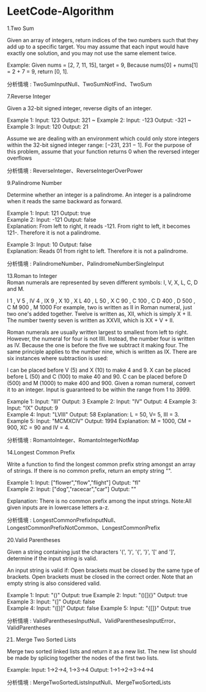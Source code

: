 # LeetCode-Algorithm
1.Two Sum</br>

Given an array of integers, return indices of the two numbers such that they add up to a specific target.
You may assume that each input would have exactly one solution, and you may not use the same element twice.

Example: Given nums = [2, 7, 11, 15], target = 9, Because nums[0] + nums[1] = 2 + 7 = 9, return [0, 1].

分析情境 : TwoSumInputNull、TwoSumNotFind、TwoSum

7.Reverse Integer </br>

Given a 32-bit signed integer, reverse digits of an integer.

Example 1: Input: 123 Output: 321 ~ Example 2: Input: -123 Output: -321 ~ Example 3: Input: 120 Output: 21</br>

Assume we are dealing with an environment which could only store integers within the 32-bit signed integer range: [−231,  231 − 1]. For the purpose of this problem, assume that your function returns 0 when the reversed integer overflows

分析情境 : ReverseInteger、ReverseIntegerOverPower

9.Palindrome Number </br>

Determine whether an integer is a palindrome. An integer is a palindrome when it reads the same backward as forward.

Example 1: Input: 121 Output: true </br>
Example 2: Input: -121 Output: false </br>
Explanation: From left to right, it reads -121. From right to left, it becomes 121-. Therefore it is not a palindrome. </br>

Example 3: Input: 10 Output: false </br>
Explanation: Reads 01 from right to left. Therefore it is not a palindrome.</br>

分析情境 : PalindromeNumber、PalindromeNumberSingleInput

13.Roman to Integer </br>
Roman numerals are represented by seven different symbols: I, V, X, L, C, D and M.

I 1 , V 5 , IV 4 , IX 9 , X 10 , X L 40 , L 50 , X C 90 , C 100 , C D 400 , D 500 , C M 900 , M 1000 
For example, two is written as II in Roman numeral, just two one's added together. Twelve is written as, XII, which is simply X + II. The number twenty seven is written as XXVII, which is XX + V + II.

Roman numerals are usually written largest to smallest from left to right. However, the numeral for four is not IIII. Instead, the number four is written as IV. Because the one is before the five we subtract it making four. The same principle applies to the number nine, which is written as IX. There are six instances where subtraction is used:

I can be placed before V (5) and X (10) to make 4 and 9. 
X can be placed before L (50) and C (100) to make 40 and 90. 
C can be placed before D (500) and M (1000) to make 400 and 900.
Given a roman numeral, convert it to an integer. Input is guaranteed to be within the range from 1 to 3999.

Example 1: Input: "III" Output: 3 Example 2: Input: "IV" Output: 4 Example 3: Input: "IX" Output: 9 </br>
Example 4: Input: "LVIII" Output: 58 Explanation: L = 50, V= 5, III = 3. </br>
Example 5: Input: "MCMXCIV" Output: 1994 Explanation: M = 1000, CM = 900, XC = 90 and IV = 4. </br>

分析情境 : RomantoInteger、RomantoIntegerNotMap

14.Longest Common Prefix </br>

Write a function to find the longest common prefix string amongst an array of strings.
If there is no common prefix, return an empty string "".

Example 1: Input: ["flower","flow","flight"] Output: "fl" </br>
Example 2: Input: ["dog","racecar","car"] Output: "" </br>

Explanation: There is no common prefix among the input strings.
Note:All given inputs are in lowercase letters a-z.

分析情境 : LongestCommonPrefixInputNull、LongestCommonPrefixNotCommon、LongestCommonPrefix

20.Valid Parentheses </br>

Given a string containing just the characters '(', ')', '{', '}', '[' and ']', determine if the input string is valid.

An input string is valid if:
Open brackets must be closed by the same type of brackets.
Open brackets must be closed in the correct order.
Note that an empty string is also considered valid.

Example 1: Input: "()" Output: true  Example 2: Input: "()[]{}" Output: true  Example 3: Input: "(]" Output: false </br>
Example 4: Input: "([)]" Output: false  Example 5: Input: "{[]}" Output: true </br>

分析情境 : ValidParenthesesInputNull、ValidParenthesesInputError、ValidParentheses

21. Merge Two Sorted Lists </br>

Merge two sorted linked lists and return it as a new list. The new list should be made by splicing together the nodes of the first two lists.

Example: Input: 1->2->4, 1->3->4  Output: 1->1->2->3->4->4 </br>

分析情境 : MergeTwoSortedListsInputNull、MergeTwoSortedLists
